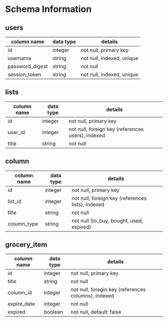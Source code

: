 # Schema Information

## users
column name     | data type | details
----------------|-----------|-----------------------
id              | integer   | not null, primary key
username        | string    | not null, indexed, unique
password_digest | string    | not null
session_token   | string    | not null, indexed, unique

## lists
column name | data type | details
------------|-----------|-----------------------
id          | integer   | not null, primary key
user_id     | integer   | not null, foreign key (references users), indexed
title       | string    | not null

## column
column name | data type | details
------------|-----------|-----------------------
id          | integer   | not null, primary key
list_id     | integer   | not null, foreign key (references lists), indexed
title       | string    | not null
column_type | string    | not null (to_buy, bought, used, expired)


## grocery_item
column name    | data type | details
---------------|-----------|-----------------------
id             | integer   | not null, primary key
title          | string    | not null
column_id      | integer   | not null, foregin key (references columns), indexed
expire_date    | integer   | not null
expired        | boolean   | not null, default: false
